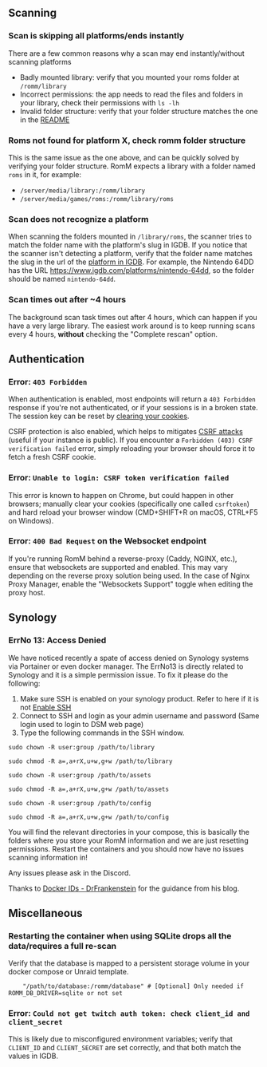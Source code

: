 ## Scanning

### Scan is skipping all platforms/ends instantly

There are a few common reasons why a scan may end instantly/without scanning platforms

* Badly mounted library: verify that you mounted your roms folder at `/romm/library`
* Incorrect permissions: the app needs to read the files and folders in your library, check their permissions with `ls -lh`
* Invalid folder structure: verify that your folder structure matches the one in the [README](https://github.com/zurdi15/romm#-folder-structure)

### Roms not found for platform X, check romm folder structure

This is the same issue as the one above, and can be quickly solved by verifying your folder structure. RomM expects a library with a folder named `roms` in it, for example:
- `/server/media/library:/romm/library`
- `/server/media/games/roms:/romm/library/roms`

### Scan does not recognize a platform

When scanning the folders mounted in `/library/roms`, the scanner tries to match the folder name with the platform's slug in IGDB. If you notice that the scanner isn't detecting a platform, verify that the folder name matches the slug in the url of the [platform in IGDB](https://www.igdb.com/platforms). For example, the Nintendo 64DD has the URL https://www.igdb.com/platforms/nintendo-64dd, so the folder should be named `nintendo-64dd`.

### Scan times out after ~4 hours

The background scan task times out after 4 hours, which can happen if you have a very large library. The easiest work around is to keep running scans every 4 hours, **without** checking the "Complete rescan" option.

## Authentication

### Error: `403 Forbidden` 

When authentication is enabled, most endpoints will return a `403 Forbidden` response if you're not authenticated, or if your sessions is in a broken state. The session key can be reset by [clearing your cookies](https://support.google.com/accounts/answer/32050).

CSRF protection is also enabled, which helps to mitigates [CSRF attacks](https://cheatsheetseries.owasp.org/cheatsheets/Cross-Site_Request_Forgery_Prevention_Cheat_Sheet.html) (useful if your instance is public). If you encounter a `Forbidden (403) CSRF verification failed` error, simply reloading your browser should force it to fetch a fresh CSRF cookie.

### Error: `Unable to login: CSRF token verification failed`

This error is known to happen on Chrome, but could happen in other browsers; manually clear your cookies (specifically one called `csrftoken`) and hard reload your browser window (CMD+SHIFT+R on macOS, CTRL+F5 on Windows).

### Error: `400 Bad Request` on the Websocket endpoint

If you're running RomM behind a reverse-proxy (Caddy, NGINX, etc.), ensure that websockets are supported and enabled. This may vary depending on the reverse proxy solution being used. In the case of Nginx Proxy Manager, enable the "Websockets Support" toggle when editing the proxy host.



## Synology

### ErrNo 13: Access Denied 

We have noticed recently a spate of access denied on Synology systems via Portainer or even docker manager. The ErrNo13 is directly related to Synology and it is a simple permission issue. To fix it please do the following:

1. Make sure SSH is enabled on your synology product. Refer to here if it is not [Enable SSH](https://kb.synology.com/en-uk/DSM/tutorial/How_to_login_to_DSM_with_root_permission_via_SSH_Telnet)
2. Connect to SSH and login as your admin username and password (Same login used to login to DSM web page)
3. Type the following commands in the SSH window.

``` sudo chown -R user:group /path/to/library ```

``` sudo chmod -R a=,a+rX,u+w,g+w /path/to/library ```

``` sudo chown -R user:group /path/to/assets ```

``` sudo chmod -R a=,a+rX,u+w,g+w /path/to/assets ```

``` sudo chown -R user:group /path/to/config ```

``` sudo chmod -R a=,a+rX,u+w,g+w /path/to/config ```

You will find the relevant directories in your compose, this is basically the folders where you store your RomM information and we are just resetting permissions. Restart the containers and you should now have no issues scanning information in! 

Any issues please ask in the Discord.

Thanks to [Docker IDs - DrFrankenstein](https://drfrankenstein.co.uk/step-2-setting-up-a-restricted-docker-user-and-obtaining-ids/) for the guidance from his blog. 

## Miscellaneous

### Restarting the container when using SQLite drops all the data/requires a full re-scan

Verify that the database is mapped to a persistent storage volume in your docker compose or Unraid template.

```
    "/path/to/database:/romm/database" # [Optional] Only needed if ROMM_DB_DRIVER=sqlite or not set
```

### Error: `Could not get twitch auth token: check client_id and client_secret`

This is likely due to misconfigured environment variables; verify that `CLIENT_ID` and `CLIENT_SECRET` are set correctly, and that both match the values in IGDB.
